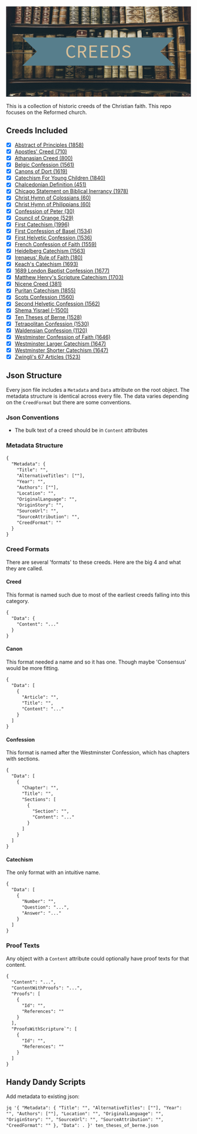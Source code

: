 <p align="center">
  <img src="./metadata/feature_graphic.png">
</p>

This is a collection of historic creeds of the Christian faith. This repo focuses on the Reformed church.

## Creeds Included
- [x] [Abstract of Principles (1858)](https://www.sbts.edu/about/abstract/)
- [x] [Apostles' Creed (710)](https://www.crcna.org/welcome/beliefs/creeds/apostles-creed)
- [x] [Athanasian Creed (800)](https://www.wikiwand.com/en/Athanasian_Creed)
- [x] [Belgic Confession (1561)](http://apostles-creed.org/wp-content/uploads/2014/07/belgic_confession.pdf)
- [x] [Canons of Dort (1619)](http://apostles-creed.org/wp-content/uploads/2014/07/canons-of-dort.pdf)
- [x] [Catechism For Young Children (1840)](https://static1.squarespace.com/static/590be125ff7c502a07752a5b/t/5a84cca971c10b7697dda564/1518652588323/Engles%2C+Joseph+Patterson%2C+Catechism+for+Young+Children.pdf)
- [x] [Chalcedonian Definition (451)](https://www.ccel.org/ccel/schaff/creeds2.iv.i.iii.html)
- [x] [Chicago Statement on Biblical Inerrancy (1978)](https://library.dts.edu/Pages/TL/Special/ICBI_1.pdf)
- [x] [Christ Hymn of Colossians (60)](https://esv.literalword.com/?q=colossians+1%3A15-19)
- [x] [Christ Hymn of Philippians (60)](https://esv.literalword.com/?q=Philippians+2%3A6-10)
- [x] [Confession of Peter (30)]()
- [x] [Council of Orange (529)](www.onthewing.org/user/Creed_Council%20of%20Orange%20-%20Pelagianism.pdf)
- [x] [First Catechism (1996)](https://opc.org/cce/FirstCatechism.html)
- [x] [First Confession of Basel (1534)](http://apostles-creed.org/wp-content/uploads/2014/09/The-First-Confession-of-Basel-1534.pdf)
- [x] [First Helvetic Confession (1536)](https://quod.lib.umich.edu/e/eebo/A13256.0001.001?rgn=main;view=fulltext)
- [x] [French Confession of Faith (1559)](https://www.ccel.org/ccel/schaff/creeds3.iv.vii.html)
- [x] [Heidelberg Catechism (1563)](http://apostles-creed.org/wp-content/uploads/2014/07/Heidelberg-Catechism-with-Intro.pdf)
- [x] [Irenaeus' Rule of Faith (180)](https://ccel.org/ccel/irenaeus/against_heresies_i/anf01.ix.ii.xi.html)
- [x] [Keach's Catechism (1693)](http://www.reformedreader.org/ccc/keachcat.htm)
- [x] [1689 London Baptist Confession (1677)](http://apostles-creed.org/wp-content/uploads/2014/07/London-Baptist-of-Faith-1689.pdf)
- [x] [Matthew Henry's Scripture Catechism (1703)](https://www.blueletterbible.org/study/ccc/mh_sc.cfm)
- [x] [Nicene Creed (381)](http://www.onthewing.org/user/Creed_Nicene.pdf)
- [x] [Puritan Catechism (1855)](https://www.blueletterbible.org/study/ccc/chs_puritancatechism.cfm)
- [x] [Scots Confession (1560)](http://apostles-creed.org/wp-content/uploads/2014/07/Scots_Confession_1560.pdf)
- [x] [Second Helvetic Confession (1562)](https://www.ccel.org/creeds/helvetic.htm)
- [x] [Shema Yisrael (-1500)](https://esv.literalword.com/?q=deut+6%3A4)
- [x] [Ten Theses of Berne (1528)](https://ccel.org/ccel/schaff/hcc8/hcc8.iv.iv.ii.html)
- [x] [Tetrapolitan Confession (1530)](http://apostles-creed.org/wp-content/uploads/2014/09/tetrapolatan-strasbourg-swabian-confession.pdf)
- [x] [Waldensian Confession (1120)](http://apostles-creed.org/wp-content/uploads/2014/07/waldensian_confession_1120.pdf)
- [x] [Westminster Confession of Faith (1646)](http://apostles-creed.org/wp-content/uploads/2014/07/the-westminster-confession-of-faith.pdf)
- [x] [Westminster Larger Catechism (1647)](http://apostles-creed.org/wp-content/uploads/2014/07/the-westminster-larger-catechism.pdf)
- [x] [Westminster Shorter Catechism (1647)](https://www.apuritansmind.com/westminster-standards/shorter-catechism/)
- [x] [Zwingli's 67 Articles (1523)](https://christianhistoryinstitute.org/study/module/zwinglis-sixty-seven-articles/)
## Json Structure

Every json file includes a `Metadata` and `Data` attribute on the root object. The metadata structure is identical across every file. The data varies depending on the `CreedFormat` but there are some conventions.

### Json Conventions

- The bulk text of a creed should be in `Content` attributes

### Metadata Structure

```
{
  "Metadata": {
    "Title": "",
    "AlternativeTitles": [""],
    "Year": "",
    "Authors": [""],
    "Location": "",
    "OriginalLanguage": "",
    "OriginStory": "",
    "SourceUrl": "",
    "SourceAttribution": "",
    "CreedFormat": ""
  }
}
```

### Creed Formats

There are several 'formats' to these creeds. Here are the big 4 and what they are called.

#### Creed

This format is named such due to most of the earliest creeds falling into this category.

```
{
  "Data": {
    "Content": "..."
  }
}
```

#### Canon

This format needed a name and so it has one. Though maybe 'Consensus' would be more fitting.

```
{
  "Data": [
    {
      "Article": "",
      "Title": "",
      "Content": "..."
    }
  ]
}
```

#### Confession

This format is named after the Westminster Confession, which has chapters with sections.

```
{
  "Data": [
    {
      "Chapter": "",
      "Title": "",
      "Sections": [
        {
          "Section": "",
          "Content": "..."
        }
      ]
    }
  ]
}
```

#### Catechism

The only format with an intuitive name.

```
{
  "Data": [
    {
      "Number": "",
      "Question": "...",
      "Answer": "..."
    }
  ]
}
```

### Proof Texts

Any object with a `Content` attribute could optionally have proof texts for that content.

```
{
  "Content": "...",
  "ContentWithProofs": "...",
  "Proofs": [
    {
      "Id": "",
      "References": ""
    }
  ],
  "ProofsWithScripture`": [
    {
      "Id": "",
      "References": ""
    }
  ]
}
```

## Handy Dandy Scripts

Add metadata to existing json:

```
jq '{ "Metadata": { "Title": "", "AlternativeTitles": [""], "Year": "", "Authors": [""], "Location": "", "OriginalLanguage": "", "OriginStory": "", "SourceUrl": "", "SourceAttribution": "", "CreedFormat": "" }, "Data": . }' ten_theses_of_berne.json
```
